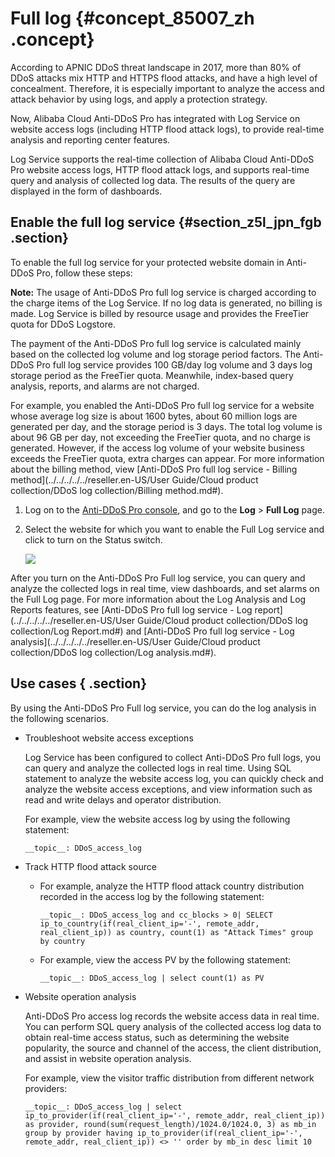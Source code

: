 # Full log {#concept_85007_zh .concept}

According to APNIC DDoS threat landscape in 2017, more than 80% of DDoS attacks mix HTTP and HTTPS flood attacks, and have a high level of concealment. Therefore, it is especially important to analyze the access and attack behavior by using logs, and apply a protection strategy.

Now, Alibaba Cloud Anti-DDoS Pro has integrated with Log Service on website access logs \(including HTTP flood attack logs\), to provide real-time analysis and reporting center features.

Log Service supports the real-time collection of Alibaba Cloud Anti-DDoS Pro website access logs, HTTP flood attack logs, and supports real-time query and analysis of collected log data. The results of the query are displayed in the form of dashboards.

## Enable the full log service {#section_z5l_jpn_fgb .section}

To enable the full log service for your protected website domain in Anti-DDoS Pro, follow these steps:

**Note:** The usage of Anti-DDoS Pro full log service is charged according to the charge items of the Log Service. If no log data is generated, no billing is made. Log Service is billed by resource usage and provides the FreeTier quota for DDoS Logstore.

The payment of the Anti-DDoS Pro full log service is calculated mainly based on the collected log volume and log storage period factors. The Anti-DDoS Pro full log service provides 100 GB/day log volume and 3 days log storage period as the FreeTier quota. Meanwhile, index-based query analysis, reports, and alarms are not charged.

For example, you enabled the Anti-DDoS Pro full log service for a website whose average log size is about 1600 bytes, about 60 million logs are generated per day, and the storage period is 3 days. The total log volume is about 96 GB per day, not exceeding the FreeTier quota, and no charge is generated. However, if the access log volume of your website business exceeds the FreeTier quota, extra charges can appear. For more information about the billing method, view [Anti-DDoS Pro full log service - Billing method](../../../../../reseller.en-US/User Guide/Cloud product collection/DDoS log collection/Billing method.md#).

1.  Log on to the [Anti-DDoS Pro console](https://partners-intl.console.aliyun.com/#/ddospro), and go to the **Log** \> **Full Log** page.
2.  Select the website for which you want to enable the Full Log service and click to turn on the Status switch.

    ![](http://static-aliyun-doc.oss-cn-hangzhou.aliyuncs.com/assets/img/79564/154692954434990_en-US.png)


After you turn on the Anti-DDoS Pro Full log service, you can query and analyze the collected logs in real time, view dashboards, and set alarms on the Full Log page. For more information about the Log Analysis and Log Reports features, see [Anti-DDoS Pro full log service - Log report](../../../../../reseller.en-US/User Guide/Cloud product collection/DDoS log collection/Log Report.md#) and [Anti-DDoS Pro full log service - Log analysis](../../../../../reseller.en-US/User Guide/Cloud product collection/DDoS log collection/Log analysis.md#).

## Use cases { .section}

By using the Anti-DDoS Pro Full log service, you can do the log analysis in the following scenarios.

-   Troubleshoot website access exceptions

    Log Service has been configured to collect Anti-DDoS Pro full logs, you can query and analyze the collected logs in real time. Using SQL statement to analyze the website access log, you can quickly check and analyze the website access exceptions, and view information such as read and write delays and operator distribution.

    For example, view the website access log by using the following statement:

    `__topic__: DDoS_access_log` 

-   Track HTTP flood attack source
    -   For example, analyze the HTTP flood attack country distribution recorded in the access log by the following statement:

        `__topic__: DDoS_access_log and cc_blocks > 0| SELECT ip_to_country(if(real_client_ip='-', remote_addr, real_client_ip)) as country, count(1) as "Attack Times" group by country`

    -   For example, view the access PV by the following statement:

        `__topic__: DDoS_access_log | select count(1) as PV`

-   Website operation analysis

    Anti-DDoS Pro access log records the website access data in real time. You can perform SQL query analysis of the collected access log data to obtain real-time access status, such as determining the website popularity, the source and channel of the access, the client distribution, and assist in website operation analysis.

    For example, view the visitor traffic distribution from different network providers:

    `__topic__: DDoS_access_log | select ip_to_provider(if(real_client_ip='-', remote_addr, real_client_ip)) as provider, round(sum(request_length)/1024.0/1024.0, 3) as mb_in group by provider having ip_to_provider(if(real_client_ip='-', remote_addr, real_client_ip)) <> '' order by mb_in desc limit 10`


